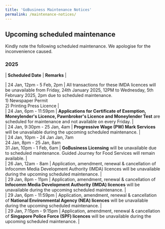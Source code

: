 ```yaml
---
title: 'GoBusiness Maintenance Notices'
permalink: /maintenance-notices/
---
```


## Upcoming scheduled maintenance

Kindly note the following scheduled maintenance. We apologise for the inconvenience caused. 


### 2025 

| **Scheduled Date** | **Remarks** |  



| 24 Jan, 12pm - 5 Feb, 2pm | All transactions for these IMDA licences will be unavailable from Friday, 24th January 2025, 12PM to Wednesday, 5th February 2025, 2pm due to scheduled maintenance.<br>1) Newspaper Permit<br>2) Printing Press Licence |  
| 24 Jan, 6pm - 11:59pm | **Applications for Certificate of Exemption, Moneylender's Licence, Pawnbroker's Licence and Moneylender Test** are scheduled for maintenance and not available on every Friday. |    
| 24 Jan, 9:30pm - 25 Jan, 4am | **Progressive Wage (PW) Mark Services** will be unavailable during the upcoming scheduled maintenance. |      
| 24 Jan, 10pm - 24 Jan Jan, 7am<br>24 Jan, 8pm - 25 Jan, 8am<br>31 Jan, 10pm - 1 Feb, 6am | **GoBusiness Licensing** will be unavailable due to scheduled maintenance. Guided Journey for Food Services will remain available. |   
| 26 Jan, 12am - 8am | Application, amendment, renewal & cancellation of Infocomm Media Development Authority (IMDA) licences will be unavailable during the upcoming scheduled maintenance. |   
| 29 Jan, 8pm - 11pm | Application, amendment, renewal & cancellation of **Infocomm Media Development Authority (IMDA) licences** will be unavailable during the upcoming scheduled maintenance. |   
| 29 Jan, 6pm - 11:59pm | Application, amendment, renewal & cancellation of **National Environmental Agency (NEA) licences** will be unavailable during the upcoming scheduled maintenance. |       
| 29 Jan, 7:15pm - 9:15pm | Application, amendment, renewal & cancellation of **Singapore Police Force (SPF) licences** will be unavailable during the upcoming scheduled maintenance. |      



<script src="/jquery/jquery.min.js"></script> <script src="/jquery/resize-tables.js"></script>
